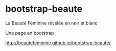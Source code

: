 # bootstrap-beaute
La Beauté Féminine révélée en noir et blanc

Une page en bootstrap

http://beautefeminine.github.io/bootstrap-beaute/
